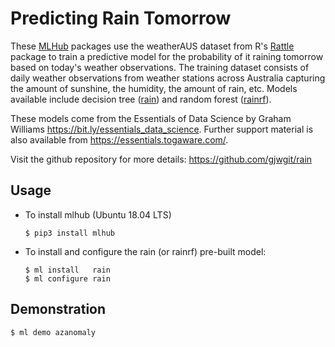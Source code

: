Predicting Rain Tomorrow
========================

These [MLHub](https://mlhub.ai) packages use the weatherAUS dataset
from R's [Rattle](https://rattle.togaware.com) package to train a
predictive model for the probability of it raining tomorrow based on
today's weather observations. The training dataset consists of daily
weather observations from weather stations across Australia capturing
the amount of sunshine, the humidity, the amount of rain, etc. Models
available include decision tree ([rain](rain.md)) and random forest
([rainrf](rainrf.md)).

These models come from the Essentials of Data Science by Graham
Williams <https://bit.ly/essentials_data_science>. Further support
material is also available from <https://essentials.togaware.com/>.

Visit the github repository for more details:
<https://github.com/gjwgit/rain>

Usage
-----

- To install mlhub (Ubuntu 18.04 LTS)

  ```shell
  $ pip3 install mlhub
  ```

- To install and configure the rain (or rainrf) pre-built model:

  ```shell
  $ ml install   rain
  $ ml configure rain
  ```

Demonstration
-------------

```console
$ ml demo azanomaly
```
